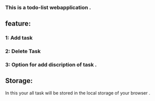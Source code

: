  ### This is a todo-list webapplication .
 
## feature: 
### 1:  Add task 
### 2: Delete Task 
###  3: Option for add discription of task .

## Storage:
  In this your all task will be stored in the local storage of your browser  .  
